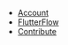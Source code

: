 - [Account](http://app.flutterflow.io)
- [FlutterFlow](http://flutterflow.io)
- [Contribute](https://github.com/FlutterFlow/flutterflow-docs)
